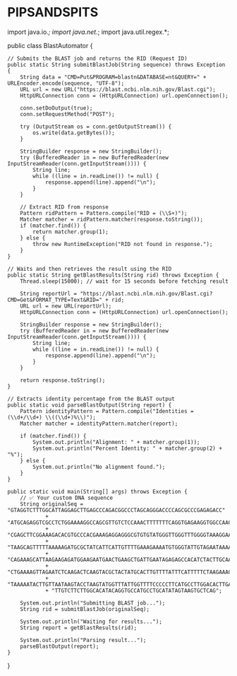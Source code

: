 # PIPSANDSPITS
import java.io.*;
import java.net.*;
import java.util.regex.*;

public class BlastAutomator {

    // Submits the BLAST job and returns the RID (Request ID)
    public static String submitBlastJob(String sequence) throws Exception {
        String data = "CMD=Put&PROGRAM=blastn&DATABASE=nt&QUERY=" + URLEncoder.encode(sequence, "UTF-8");
        URL url = new URL("https://blast.ncbi.nlm.nih.gov/Blast.cgi");
        HttpURLConnection conn = (HttpURLConnection) url.openConnection();

        conn.setDoOutput(true);
        conn.setRequestMethod("POST");

        try (OutputStream os = conn.getOutputStream()) {
            os.write(data.getBytes());
        }

        StringBuilder response = new StringBuilder();
        try (BufferedReader in = new BufferedReader(new InputStreamReader(conn.getInputStream()))) {
            String line;
            while ((line = in.readLine()) != null) {
                response.append(line).append("\n");
            }
        }

        // Extract RID from response
        Pattern ridPattern = Pattern.compile("RID = (\\S+)");
        Matcher matcher = ridPattern.matcher(response.toString());
        if (matcher.find()) {
            return matcher.group(1);
        } else {
            throw new RuntimeException("RID not found in response.");
        }
    }

    // Waits and then retrieves the result using the RID
    public static String getBlastResults(String rid) throws Exception {
        Thread.sleep(15000); // wait for 15 seconds before fetching result

        String reportUrl = "https://blast.ncbi.nlm.nih.gov/Blast.cgi?CMD=Get&FORMAT_TYPE=Text&RID=" + rid;
        URL url = new URL(reportUrl);
        HttpURLConnection conn = (HttpURLConnection) url.openConnection();

        StringBuilder response = new StringBuilder();
        try (BufferedReader in = new BufferedReader(new InputStreamReader(conn.getInputStream()))) {
            String line;
            while ((line = in.readLine()) != null) {
                response.append(line).append("\n");
            }
        }

        return response.toString();
    }

    // Extracts identity percentage from the BLAST output
    public static void parseBlastOutput(String report) {
        Pattern identityPattern = Pattern.compile("Identities = (\\d+/\\d+) \\((\\d+)%\\)");
        Matcher matcher = identityPattern.matcher(report);

        if (matcher.find()) {
            System.out.println("Alignment: " + matcher.group(1));
            System.out.println("Percent Identity: " + matcher.group(2) + "%");
        } else {
            System.out.println("No alignment found.");
        }
    }

    public static void main(String[] args) throws Exception {
        // ✅ Your custom DNA sequence
        String originalSeq = "GTAGGTCTTTGGCATTAGGAGCTTGAGCCCAGACGGCCCTAGCAGGGACCCCAGCGCCCGAGAGACC"
                + "ATGCAGAGGTCGCCTCTGGAAAAGGCCAGCGTTGTCTCCAAACTTTTTTTCAGGTGAGAAGGTGGCCAAC"
                + "CGAGCTTCGGAAAGACACGTGCCCACGAAAGAGGAGGGCGTGTGTATGGGTTGGGTTTGGGGTAAAGGAA"
                + "TAAGCAGTTTTTAAAAAGATGCGCTATCATTCATTGTTTTGAAAGAAAATGTGGGTATTGTAGAATAAAA"
                + "CAGAAAGCATTAAGAAGAGATGGAAGAATGAACTGAAGCTGATTGAATAGAGAGCCACATCTACTTGCAA"
                + "CTGAAAAGTTAGAATCTCAAGACTCAAGTACGCTACTATGCACTTGTTTTATTTCATTTTTCTAAGAAAC"
                + "TAAAAATACTTGTTAATAAGTACCTAAGTATGGTTTATTGGTTTTCCCCCTTCATGCCTTGGACACTTGA"
                + "TTGTCTTCTTGGCACATACAGGTGCCATGCCTGCATATAGTAAGTGCTCAG";

        System.out.println("Submitting BLAST job...");
        String rid = submitBlastJob(originalSeq);

        System.out.println("Waiting for results...");
        String report = getBlastResults(rid);

        System.out.println("Parsing result...");
        parseBlastOutput(report);
    }
}


    

